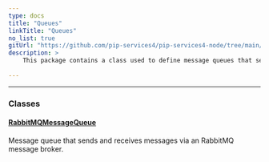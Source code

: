 ```yaml
---
type: docs
title: "Queues"
linkTitle: "Queues"
no_list: true
gitUrl: "https://github.com/pip-services4/pip-services4-node/tree/main/pip-services4-rabbitmq-node"
description: >
    This package contains a class used to define message queues that send and receive messages via an RabbitMQ broker.
    
---
```

---

<div class="module-body"> 

### Classes

#### [RabbitMQMessageQueue](rabbitmq_message_queue)
Message queue that sends and receives messages via an RabbitMQ message broker.

</div>
